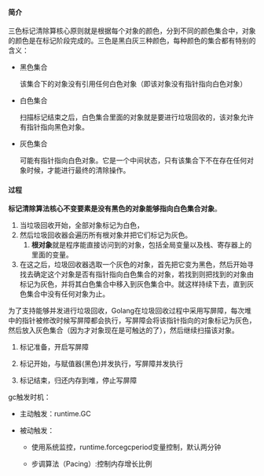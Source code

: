 #### 简介

三色标记清除算核心原则就是根据每个对象的颜色，分到不同的颜色集合中，对象的颜色是在标记阶段完成的。三色是黑白灰三种颜色，每种颜色的集合都有特别的含义：

- 黑色集合
    
    该集合下的对象没有引用任何白色对象（即该对象没有指针指向白色对象）
    
- 白色集合
    
    扫描标记结束之后，白色集合里面的对象就是要进行垃圾回收的，该对象允许有指针指向黑色对象。
    
- 灰色集合
    
    可能有指针指向白色对象。它是一个中间状态，只有该集合下不在存在任何对象时候，才能进行最终的清除操作。

#### 过程
**标记清除算法核心不变要素是没有黑色的对象能够指向白色集合对象**。

1. 当垃圾回收开始，全部对象标记为白色，
2. 然后垃圾回收器会遍历所有根对象并把它们标记为灰色。
	1. **根对象**就是程序能直接访问到的对象，包括全局变量以及栈、寄存器上的里面的变量。
3. 在这之后，垃圾回收器选取一个灰色的对象，首先把它变为黑色，然后开始寻找去确定这个对象是否有指针指向白色集合的对象，若找到则把找到的对象由标记为灰色，并将其白色集合中移入到灰色集合中。就这样持续下去，直到灰色集合中没有任何对象为止。

为了支持能够并发进行垃圾回收，Golang在垃圾回收过程中采用写屏障，每次堆中的指针被修改时候写屏障都会执行，写屏障会将该指针指向的对象标记为灰色，然后放入灰色集合（因为才对象现在是可触达的了），然后继续扫描该对象。



1. 标记准备，开启写屏障
    
2. 标记开始，与赋值器(黑色)并发执行，写屏障并发执行
    
3. 标记结束，归还内存到堆，停止写屏障
    

gc触发时机：

- 主动触发：runtime.GC
    
- 被动触发：
    
    - 使用系统监控，runtime.forcegcperiod变量控制，默认两分钟
        
    - 步调算法（Pacing）:控制内存增长比例

